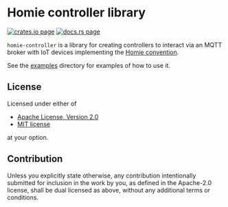 # Homie controller library

[![crates.io page](https://img.shields.io/crates/v/homie-controller.svg)](https://crates.io/crates/homie-controller)
[![docs.rs page](https://docs.rs/homie-controller/badge.svg)](https://docs.rs/homie-controller)

`homie-controller` is a library for creating controllers to interact via an MQTT broker with IoT
devices implementing the [Homie convention](https://homieiot.github.io/).

See the [examples](examples/) directory for examples of how to use it.

## License

Licensed under either of

- [Apache License, Version 2.0](http://www.apache.org/licenses/LICENSE-2.0)
- [MIT license](http://opensource.org/licenses/MIT)

at your option.

## Contribution

Unless you explicitly state otherwise, any contribution intentionally submitted for inclusion in the
work by you, as defined in the Apache-2.0 license, shall be dual licensed as above, without any
additional terms or conditions.
